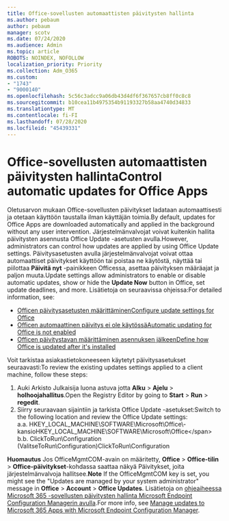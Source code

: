 ```yaml
---
title: Office-sovellusten automaattisten päivitysten hallinta
ms.author: pebaum
author: pebaum
manager: scotv
ms.date: 07/24/2020
ms.audience: Admin
ms.topic: article
ROBOTS: NOINDEX, NOFOLLOW
localization_priority: Priority
ms.collection: Adm_O365
ms.custom:
- "1743"
- "9000140"
ms.openlocfilehash: 5c56c3adcc9a06db43d4df6f367657cb8ff0c8c8
ms.sourcegitcommit: b10cea11b4975354b91193327b58aa4740d34833
ms.translationtype: MT
ms.contentlocale: fi-FI
ms.lasthandoff: 07/28/2020
ms.locfileid: "45439331"
---
```

# <a name="control-automatic-updates-for-office-apps"></a><span data-ttu-id="ad704-102">Office-sovellusten automaattisten päivitysten hallinta</span><span class="sxs-lookup"><span data-stu-id="ad704-102">Control automatic updates for Office Apps</span></span>

<span data-ttu-id="ad704-103">Oletusarvon mukaan Office-sovellusten päivitykset ladataan automaattisesti ja otetaan käyttöön taustalla ilman käyttäjän toimia.</span><span class="sxs-lookup"><span data-stu-id="ad704-103">By default, updates for Office Apps are downloaded automatically and applied in the background without any user intervention.</span></span> <span data-ttu-id="ad704-104">Järjestelmänvalvojat voivat kuitenkin hallita päivitysten asennusta Office Update -asetusten avulla.</span><span class="sxs-lookup"><span data-stu-id="ad704-104">However, administrators can control how updates are applied by using Office Update settings.</span></span> <span data-ttu-id="ad704-105">Päivitysasetusten avulla järjestelmänvalvojat voivat ottaa automaattiset päivitykset käyttöön tai poistaa ne käytöstä, näyttää tai piilottaa **Päivitä nyt** -painikkeen Officessa, asettaa päivityksen määräajat ja paljon muuta.</span><span class="sxs-lookup"><span data-stu-id="ad704-105">Update settings allow administrators to enable or disable automatic updates, show or hide the **Update Now** button in Office, set update deadlines, and more.</span></span> <span data-ttu-id="ad704-106">Lisätietoja on seuraavissa ohjeissa:</span><span class="sxs-lookup"><span data-stu-id="ad704-106">For detailed information, see:</span></span>

- [<span data-ttu-id="ad704-107">Officen päivitysasetusten määrittäminen</span><span class="sxs-lookup"><span data-stu-id="ad704-107">Configure update settings for Office</span></span>](https://docs.microsoft.com/deployoffice/configure-update-settings-for-office-365-proplus)  
- [<span data-ttu-id="ad704-108">Officen automaattinen päivitys ei ole käytössä</span><span class="sxs-lookup"><span data-stu-id="ad704-108">Automatic updating for Office is not enabled</span></span>](https://support.microsoft.com/help/2753538/automatic-updating-for-office-2013-and-office-2016-click-to-run-is-not)  
- [<span data-ttu-id="ad704-109">Officen päivitystavan määrittäminen asennuksen jälkeen</span><span class="sxs-lookup"><span data-stu-id="ad704-109">Define how Office is updated after it's installed</span></span>](https://docs.microsoft.com/deployoffice/configuration-options-for-the-office-2016-deployment-tool#updates-element)

<span data-ttu-id="ad704-110">Voit tarkistaa asiakastietokoneeseen käytetyt päivitysasetukset seuraavasti:</span><span class="sxs-lookup"><span data-stu-id="ad704-110">To review the existing updates settings applied to a client machine, follow these steps:</span></span>

1. <span data-ttu-id="ad704-111">Auki Arkisto Julkaisija luona astuva jotta **Alku**  >  **Ajelu**  >  **holhoojahallitus**.</span><span class="sxs-lookup"><span data-stu-id="ad704-111">Open the Registry Editor by going to **Start** > **Run** > **regedit**.</span></span>
2. <span data-ttu-id="ad704-112">Siirry seuraavaan sijaintiin ja tarkista Office Update -asetukset:</span><span class="sxs-lookup"><span data-stu-id="ad704-112">Switch to the following location and review the Office Update settings:</span></span>  
    <span data-ttu-id="ad704-113">a.</span><span class="sxs-lookup"><span data-stu-id="ad704-113">a.</span></span> <span data-ttu-id="ad704-114">HKEY_LOCAL_MACHINE\SOFTWARE\Microsoft\Office\\\-kansio</span><span class="sxs-lookup"><span data-stu-id="ad704-114">HKEY_LOCAL_MACHINE\SOFTWARE\Microsoft\Office\</span></span>  
    <span data-ttu-id="ad704-115">b.</span><span class="sxs-lookup"><span data-stu-id="ad704-115">b.</span></span> <span data-ttu-id="ad704-116">ClickToRun\Configuration (ValitseToRun\Configuration)</span><span class="sxs-lookup"><span data-stu-id="ad704-116">ClickToRun\Configuration</span></span>

<span data-ttu-id="ad704-117">**Huomautus**  Jos OfficeMgmtCOM-avain on määritetty, **Office**  >  **Office-tilin**  >  **Office-päivitykset**-kohdassa saattaa näkyä Päivitykset, joita järjestelmänvalvoja hallitsee.</span><span class="sxs-lookup"><span data-stu-id="ad704-117">**Note**  If the OfficeMgmtCOM key is set, you might see the "Updates are managed by your system administrator" message in **Office** > **Account** > **Office Updates**.</span></span> <span data-ttu-id="ad704-118">Lisätietoja on [ohjeaiheessa Microsoft 365 -sovellusten päivitysten hallinta Microsoft Endpoint Configuration Managerin avulla](https://docs.microsoft.com/deployoffice/manage-updates-to-office-365-proplus-with-system-center-configuration-manager#method-1-use-office-deployment-tool-to-enable-office-365-clients-to-receive-updates-from-configuration-manager).</span><span class="sxs-lookup"><span data-stu-id="ad704-118">For more info, see [Manage updates to Microsoft 365 Apps with Microsoft Endpoint Configuration Manager](https://docs.microsoft.com/deployoffice/manage-updates-to-office-365-proplus-with-system-center-configuration-manager#method-1-use-office-deployment-tool-to-enable-office-365-clients-to-receive-updates-from-configuration-manager).</span></span>  